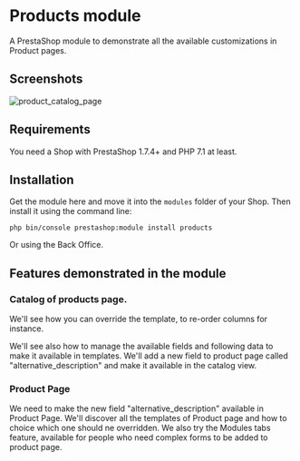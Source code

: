 # Products module

A PrestaShop module to demonstrate all the available customizations in Product pages.

## Screenshots

![product_catalog_page](https://user-images.githubusercontent.com/1247388/41238053-5811dace-6d95-11e8-89f9-a85698a93422.png)

## Requirements

You need a Shop with PrestaShop 1.7.4+ and PHP 7.1 at least.

## Installation

Get the module here and move it into the `modules` folder of your Shop.
Then install it using the command line:

``
php bin/console prestashop:module install products
``

Or using the Back Office.

## Features demonstrated in the module

### Catalog of products page.

We'll see how you can override the template, to re-order columns for instance.

We'll see also how to manage the available fields and following data to make it available
in templates. We'll add a new field to product page called "alternative_description" and make it
available in the catalog view.

### Product Page

We need to make the new field "alternative_description" available in Product Page.
We'll discover all the templates of Product page and how to choice which one should
ne overridden. We also try the Modules tabs feature, available for people
who need complex forms to be added to product page. 